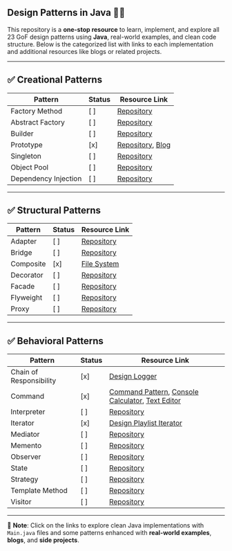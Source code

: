 ## Design Patterns in Java 🧠✨

This repository is a **one-stop resource** to learn, implement, and explore all 23 GoF design patterns using **Java**, real-world examples, and clean code structure. Below is the categorized list with links to each implementation and additional resources like blogs or related projects.

---

## ✅ Creational Patterns
| **Pattern**         | **Status** | **Resource Link**                                                                                     |
|----------------------|------------|--------------------------------------------------------------------------------------------------------|
| Factory Method       | [ ]        | [Repository](https://github.com/iampushkar/low-level-design/tree/main/src/creational/factorymethod)   |
| Abstract Factory     | [ ]        | [Repository](https://github.com/iampushkar/low-level-design/tree/main/src/creational/abstractfactory) |
| Builder              | [ ]        | [Repository](https://github.com/iampushkar/low-level-design/tree/main/src/creational/builder)         |
| Prototype            | [x]        | [Repository](https://github.com/iampushkar/lld-prototype-pattern), [Blog](https://manishpushkar.me/lld-prototype-design-pattern) |
| Singleton            | [ ]        | [Repository](https://github.com/iampushkar/low-level-design/tree/main/src/creational/singleton)       |
| Object Pool          | [ ]        | [Repository](https://github.com/iampushkar/low-level-design/tree/main/src/creational/objectpool)      |
| Dependency Injection | [ ]        | [Repository](https://github.com/iampushkar/low-level-design/tree/main/src/creational/dependencyinjection) |

---

## ✅ Structural Patterns
| **Pattern**         | **Status** | **Resource Link**                                                                                   |
|---------------------|------------|------------------------------------------------------------------------------------------------------|
| Adapter             | [ ]        | [Repository](https://github.com/iampushkar/low-level-design/tree/main/src/structural/adapter)       |
| Bridge              | [ ]        | [Repository](https://github.com/iampushkar/low-level-design/tree/main/src/structural/bridge)        |
| Composite           | [x]        | [File System](https://github.com/iampushkar/low-level-design/blob/main/StructuralPattern/CompositePattern/Main.java) |
| Decorator           | [ ]        | [Repository](https://github.com/iampushkar/low-level-design/tree/main/src/structural/decorator)     |
| Facade              | [ ]        | [Repository](https://github.com/iampushkar/low-level-design/tree/main/src/structural/facade)        |
| Flyweight           | [ ]        | [Repository](https://github.com/iampushkar/low-level-design/tree/main/src/structural/flyweight)     |
| Proxy               | [ ]        | [Repository](https://github.com/iampushkar/low-level-design/tree/main/src/structural/proxy)         |

---

## ✅ Behavioral Patterns
| **Pattern**                | **Status** | **Resource Link**                                                                                                               |
|----------------------------|------------|----------------------------------------------------------------------------------------------------------------------------------|
| Chain of Responsibility    | [x]        | [Design Logger](https://manishpushkar.me/lld-design-a-logger-chain-of-responsibility-design-pattern)                            |
| Command                    | [x]        | [Command Pattern](https://github.com/iampushkar/low-level-design/tree/main/src/behavioral/command), [Console Calculator](https://github.com/iampushkar/ConsoleCalculator), [Text Editor](https://github.com/iampushkar/TextEditor) |
| Interpreter                | [ ]        | [Repository](https://github.com/iampushkar/low-level-design/tree/main/src/behavioral/interpreter)                               |
| Iterator                   | [x]        | [Design Playlist Iterator](https://manishpushkar.me/lld-design-a-music-playlist-iterator)                                       |
| Mediator                   | [ ]        | [Repository](https://github.com/iampushkar/low-level-design/tree/main/src/behavioral/mediator)                                  |
| Memento                    | [ ]        | [Repository](https://github.com/iampushkar/low-level-design/tree/main/src/behavioral/memento)                                   |
| Observer                   | [ ]        | [Repository](https://github.com/iampushkar/low-level-design/tree/main/src/behavioral/observer)                                  |
| State                      | [ ]        | [Repository](https://github.com/iampushkar/low-level-design/tree/main/src/behavioral/state)                                     |
| Strategy                   | [ ]        | [Repository](https://github.com/iampushkar/low-level-design/tree/main/src/behavioral/strategy)                                  |
| Template Method            | [ ]        | [Repository](https://github.com/iampushkar/low-level-design/tree/main/src/behavioral/template)                                  |
| Visitor                    | [ ]        | [Repository](https://github.com/iampushkar/low-level-design/tree/main/src/behavioral/visitor)                                   |

---

📌 **Note**: Click on the links to explore clean Java implementations with `Main.java` files and some patterns enhanced with **real-world examples**, **blogs**, and **side projects**.

